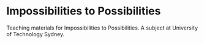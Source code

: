 # Impossibilities to Possibilities

Teaching materials for Impossibilities to Possibilities. A subject at University of Technology Sydney.
